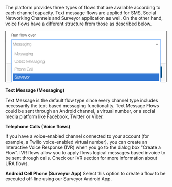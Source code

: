 The platform provides three types of flows that are available according to each channel capacity. Text message flows are applied for SMS, Social Networking Channels and Surveyor application as well. On the other hand, voice flows have a different structure from those as described below. 

![](/img/flow/flow11.png)

**Text Message (Messaging)**

Text Message is the default flow type since every channel type includes necessarily the text-based messaging functionality. Text Message Flows could be sent through an Android channel, a virtual number, or a social media platform like Facebook, Twitter or Viber.

**Telephone Calls (Voice flows)**

If you have a voice-enabled channel connected to your account (for example, a Twilio voice-enabled virtual number), you can create an Interactive Voice Response (IVR) when you go to the dialog box "Create a Flow". IVR flows allow you to apply flows logical messages based invoice to be sent through calls. Check our IVR section for more information about URA flows.

**Android Cell Phone (Surveyor App)**
Select this option to create a flow to be executed off-line using our Surveyor Android App.
